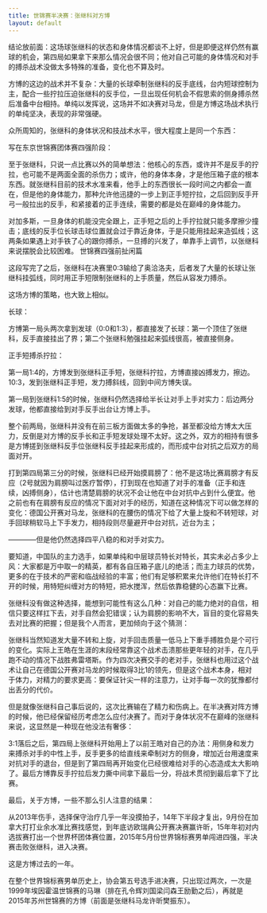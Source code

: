 ```yaml
---
title: 世锦赛半决赛：张继科对方博 
layout: default
---
```


结论放前面：这场球张继科的状态和身体情况都谈不上好，但是即便这样仍然有赢球的机会，第四局如果拿下来那么情况会很不同；他对自己可能的身体情况和对手的搏杀战术没做太多特殊的准备，变化也不算及时。

方博的这边的战术并不复杂：大量的长球牵制张继科的反手底线，台内短球控制为主，配合一些拧拉压迫张继科的反手位，一旦出现任何机会不假思索的侧身搏杀然后准备中台相持。单纯以发挥说，这场并不如决赛对马龙，但是方博这场战术执行的单纯坚决，表现的非常强硬。


众所周知的，张继科的身体状况和技战术水平，很大程度上是同一个东西：

写在东京世锦赛团体赛四强阶段：

至于张继科，只说一点比赛以外的简单想法：他核心的东西，或许并不是反手的拧拉，也可能不是两面全面的杀伤力；或许，他的身体本身，才是他压箱子底的根本东西。就张继科目前的技术水准来看，他手上的东西很长一段时间之内都会一直在，但是他的身体能力，那种允许他迅捷的一步上到正手短拧拉，之后回到反手开弓一般拉出的反手，和紧接着的正手连续，需要的都是处在巅峰的身体能力。

对加多斯，一旦身体的机能没完全跟上，正手短之后的上手拧拉就只能多摩擦少撞击；底线的反手位长球击球位置就会过于靠近身体，于是只能用挂起来造弧线；这两条如果遇上对手铁了心的跟你搏杀，一旦搏的兴发了，单靠手上调节，以张继科来说摆脱会比较困难。
世锦赛四强前扯闲篇

这段写完了之后，张继科在决赛里0:3输给了奥洽洛夫，后者发了大量的长球让张继科挂弧线，同时用正手短限制张继科的上手质量，然后从容发力搏杀。

这场方博的策略，也大致上相似。



长球：

方博第一局头两次拿到发球（0:0和1:3），都直接发了长球：第一个顶住了张继科，反手直接挂出了界；第二个张继科勉强挂起来弧线很高，被直接侧身。

正手短搏杀拧拉：

第一局1:4的，方博发到张继科正手短，张继科拧拉，方博直接凶搏发力，擦边。10:3，发到张继科正手短，发力搏斜线，回到中间方博失误。

第一局到张继科1:5的时候，张继科仍然选择给半长让对手上手对实力：后边两分发球，他都直接给到对手反手出台让方博上手。

整个前两局，张继科并没有在前三板方面做太多的争抢，甚至都没给方博太大压力，反倒是对方博的反手长和正手短发球处理不太好。这之外，双方的相持有很多是方博搓到张继科反手位张继科反手挂起来形成的，而形成中台对抗之后双方的局面对开。


打到第四局第三分的时候，张继科已经开始摸肩膀了：他不是这场比赛肩膀才有反应（2号就因为肩膀叫过医疗暂停），打到现在也知道了对手的准备（正手和连续，凶搏侧身），估计也清楚肩膀的状况不会让他在中台对抗中占到什么便宜。他之前也有在肩膀有反应的情况下面对对手的经历，知道在这种情况下可以做怎样的变化：德国公开赛对马龙，张继科的在腰伤的情况下给了大量上旋和不转短球，对手回球稍软马上下手发力，相持段则尽量避开中台对抗，近台为主；

————但是他仍然选择四平八稳的和对手对实力。

要知道，中国队的主力选手，如果单纯和中层球员特长对特长，其实未必占多少上风：大家都是万中取一的精英，都有各自压箱子底儿的绝活；而主力球员的优势，更多的在于技术的严密和临战经验的丰富；他们有足够积累来允许他们在特长打不开的时候，用特短纠缠对方的特短，把水搅浑，然后依靠稳健的心态赢下比赛。

张继科没有做这种选择，能想到可能性有这么几种：对自己的能力绝对的自信，相信只要这样扛下去，对手自然会犯错误；认为肩膀的影响不大，盲目的变化容易失去对比赛的把握；但是我个人而言，更加倾向于这个猜测：

张继科当然知道发大量不转和上旋，对手回击质量一低马上下重手搏胜负是个可行的变化。实际上王皓在生涯的末段经常靠这个战术击溃那些更年轻的对手，在几乎跑不动的情况下战胜弗雷塔斯。作为四次决赛交手的老对手，张继科也用过这个战术让自己在德国公开赛对马龙的时候取得3比1的领先，但是这个战术本身，相对于体力，对精力的要求更高：要保证针尖一样的注意力，让对手每一次的犹豫都付出丢分的代价。

但是就像张继科自己事后说的，这次比赛输在了精力和伤病上。在半决赛对阵方博的时候，他已经保留经历考虑怎么应付决赛了。而对于身体状况不在巅峰的张继科来说，这显然是一种现在他没法有奢侈：

3:1落后之后，第四局上张继科开始用上了以前王皓对自己的办法：用侧身和发力来搏杀对手的中性上手，反手更多的给直线来牵制对方的侧身，增加近台用速度来对抗对手的退台，但是到了第四局再开始变化已经很难给对手的心态造成太大影响了。最后方博靠反手拧拉后发力撕中间拿下最后一分，将战术贯彻到最后拿下了比赛。


最后，关于方博，一些不那么引人注意的结果：

从2013年伤手，选择保守治疗几乎一年没摸拍子，14年下半段才复出，9月份在加拿大打打业余水准比赛找感觉，到年底访欧瑞典公开赛决赛赢许昕，15年年初对内选拔赛打出一个世界杯团体赛位置，2015年5月份世界锦标赛男单闯进四强，半决赛击败张继科，进入决赛。

这是方博过去的一年。

在整个世界锦标赛男单历史上，协会第五号选手进决赛，只出现过两次，一次是1999年埃因霍温世锦赛的马琳（排在孔令辉刘国梁闫森王励勤之后），再就是2015年苏州世锦赛的方博（前面是张继科马龙许昕樊振东）。
